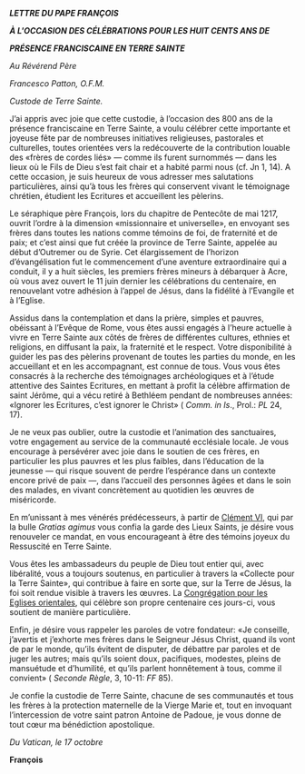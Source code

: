 ***LETTRE DU PAPE FRANÇOIS***

***À L'OCCASION DES CÉLÉBRATIONS POUR LES HUIT CENTS ANS DE***

***PRÉSENCE FRANCISCAINE EN TERRE SAINTE***

*Au Révérend Père*

*Francesco Patton, O.F.M.*

*Custode de Terre Sainte.*

J’ai appris avec joie que cette custodie, à l’occasion des 800 ans de la présence franciscaine en Terre Sainte, a voulu célébrer cette importante et joyeuse fête par de nombreuses initiatives religieuses, pastorales et culturelles, toutes orientées vers la redécouverte de la contribution louable des «frères de cordes liés» — comme ils furent surnommés — dans les lieux où le Fils de Dieu s’est fait chair et a habité parmi nous (cf. Jn 1, 14). A cette occasion, je suis heureux de vous adresser mes salutations particulières, ainsi qu’à tous les frères qui conservent vivant le témoignage chrétien, étudient les Ecritures et accueillent les pèlerins.

Le séraphique père François, lors du chapitre de Pentecôte de mai 1217, ouvrit l’ordre à la dimension «missionnaire et universelle», en envoyant ses frères dans toutes les nations comme témoins de foi, de fraternité et de paix; et c’est ainsi que fut créée la province de Terre Sainte, appelée au début d’Outremer ou de Syrie. Cet élargissement de l’horizon d’évangélisation fut le commencement d’une aventure extraordinaire qui a conduit, il y a huit siècles, les premiers frères mineurs à débarquer à Acre, où vous avez ouvert le 11 juin dernier les célébrations du centenaire, en renouvelant votre adhésion à l’appel de Jésus, dans la fidélité à l’Evangile et à l’Eglise.

Assidus dans la contemplation et dans la prière, simples et pauvres, obéissant à l’Evêque de Rome, vous êtes aussi engagés à l’heure actuelle à vivre en Terre Sainte aux côtés de frères de différentes cultures, ethnies et religions, en diffusant la paix, la fraternité et le respect. Votre disponibilité à guider les pas des pèlerins provenant de toutes les parties du monde, en les accueillant et en les accompagnant, est connue de tous. Vous vous êtes consacrés à la recherche des témoignages archéologiques et à l’étude attentive des Saintes Ecritures, en mettant à profit la célèbre affirmation de saint Jérôme, qui a vécu retiré à Bethléem pendant de nombreuses années: «Ignorer les Ecritures, c’est ignorer le Christ» ( *Comm. in Is*., Prol.: *PL* 24, 17).

Je ne veux pas oublier, outre la custodie et l’animation des sanctuaires, votre engagement au service de la communauté ecclésiale locale. Je vous encourage à persévérer avec joie dans le soutien de ces frères, en particulier les plus pauvres et les plus faibles, dans l’éducation de la jeunesse — qui risque souvent de perdre l’espérance dans un contexte encore privé de paix —, dans l’accueil des personnes âgées et dans le soin des malades, en vivant concrètement au quotidien les œuvres de miséricorde.

En m’unissant à mes vénérés prédécesseurs, à partir de [Clément VI](http://w2.vatican.va/content/clemens-vi/fr.html), qui par la bulle *Gratias agimus* vous confia la garde des Lieux Saints, je désire vous renouveler ce mandat, en vous encourageant à être des témoins joyeux du Ressuscité en Terre Sainte.

Vous êtes les ambassadeurs du peuple de Dieu tout entier qui, avec libéralité, vous a toujours soutenus, en particulier à travers la «Collecte pour la Terre Sainte», qui contribue à faire en sorte que, sur la Terre de Jésus, la foi soit rendue visible à travers les œuvres. La [Congrégation pour les Eglises orientales](http://www.vatican.va/roman_curia/congregations/orientchurch/index_fr.htm), qui célèbre son propre centenaire ces jours-ci, vous soutient de manière particulière.

Enfin, je désire vous rappeler les paroles de votre fondateur: «Je conseille, j’avertis et j’exhorte mes frères dans le Seigneur Jésus Christ, quand ils vont de par le monde, qu’ils évitent de disputer, de débattre par paroles et de juger les autres; mais qu’ils soient doux, pacifiques, modestes, pleins de mansuétude et d’humilité, et qu’ils parlent honnêtement à tous, comme il convient» ( *Seconde Règle*, 3, 10-11: *FF* 85).

Je confie la custodie de Terre Sainte, chacune de ses communautés et tous les frères à la protection maternelle de la Vierge Marie et, tout en invoquant l’intercession de votre saint patron Antoine de Padoue, je vous donne de tout cœur ma bénédiction apostolique.

*Du Vatican, le 17 octobre*

**François**